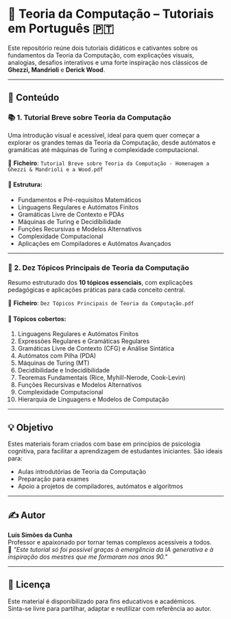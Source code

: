 # 📘 Teoria da Computação – Tutoriais em Português 🇵🇹

Este repositório reúne dois tutoriais didáticos e cativantes sobre os fundamentos da Teoria da Computação, com explicações visuais, analogias, desafios interativos e uma forte inspiração nos clássicos de **Ghezzi, Mandrioli** e **Derick Wood**.

---

## 📂 Conteúdo

### 📚 1. Tutorial Breve sobre Teoria da Computação
Uma introdução visual e acessível, ideal para quem quer começar a explorar os grandes temas da Teoria da Computação, desde autómatos e gramáticas até máquinas de Turing e complexidade computacional.

🔗 **Ficheiro**: `Tutorial Breve sobre Teoria da Computação - Homenagem a Ghezzi & Mandrioli e a Wood.pdf`

#### 🎯 Estrutura:
- Fundamentos e Pré-requisitos Matemáticos
- Linguagens Regulares e Autómatos Finitos
- Gramáticas Livre de Contexto e PDAs
- Máquinas de Turing e Decidibilidade
- Funções Recursivas e Modelos Alternativos
- Complexidade Computacional
- Aplicações em Compiladores e Autómatos Avançados

---

### 🧠 2. Dez Tópicos Principais de Teoria da Computação
Resumo estruturado dos **10 tópicos essenciais**, com explicações pedagógicas e aplicações práticas para cada conceito central.

🔗 **Ficheiro**: `Dez Tópicos Principais de Teoria da Computação.pdf`

#### 📌 Tópicos cobertos:
1. Linguagens Regulares e Autómatos Finitos  
2. Expressões Regulares e Gramáticas Regulares  
3. Gramáticas Livre de Contexto (CFG) e Análise Sintática  
4. Autómatos com Pilha (PDA)  
5. Máquinas de Turing (MT)  
6. Decidibilidade e Indecidibilidade  
7. Teoremas Fundamentais (Rice, Myhill-Nerode, Cook-Levin)  
8. Funções Recursivas e Modelos Alternativos  
9. Complexidade Computacional  
10. Hierarquia de Linguagens e Modelos de Computação

---

## 💡 Objetivo

Estes materiais foram criados com base em princípios de psicologia cognitiva, para facilitar a aprendizagem de estudantes iniciantes. São ideais para:
- Aulas introdutórias de Teoria da Computação
- Preparação para exames
- Apoio a projetos de compiladores, autómatos e algoritmos

---

## ✍ Autor

**Luís Simões da Cunha**  
Professor e apaixonado por tornar temas complexos acessíveis a todos.  
💬 *"Este tutorial só foi possível graças à emergência da IA generativa e à inspiração dos mestres que me formaram nos anos 90."*

---

## 📜 Licença

Este material é disponibilizado para fins educativos e académicos.  
Sinta-se livre para partilhar, adaptar e reutilizar com referência ao autor.


